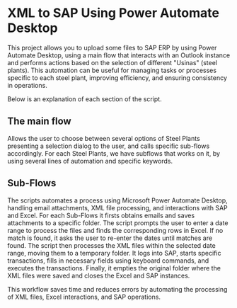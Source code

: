 # XML to SAP Using Power Automate Desktop

This project allows you to upload some files to SAP ERP by using Power Automate Desktop, using a main flow that interacts with an Outlook instance and performs actions based on the selection of different "Usinas" (steel plants). This automation can be useful for managing tasks or processes specific to each steel plant, improving efficiency, and ensuring consistency in operations.

Below is an explanation of each section of the script.

## The main flow
Allows the user to choose between several options of Steel Plants presenting a selection dialog to the user, and calls specific sub-flows accordingly. For each Steel Plants, we have subflows that works on it, by using several lines of automation and specific keywords.

## Sub-Flows

The scripts automates a process using Microsoft Power Automate Desktop, handling email attachments, XML file processing, and interactions with SAP and Excel. For each Sub-Flows it firsts obtains emails and saves attachments to a specific folder. The script prompts the user to enter a date range to process the files and finds the corresponding rows in Excel. If no match is found, it asks the user to re-enter the dates until matches are found. The script then processes the XML files within the selected date range, moving them to a temporary folder. It logs into SAP, starts specific transactions, fills in necessary fields using keyboard commands, and executes the transactions. Finally, it empties the original folder where the XML files were saved and closes the Excel and SAP instances.

This workflow saves time and reduces errors by automating the processing of XML files, Excel interactions, and SAP operations.
